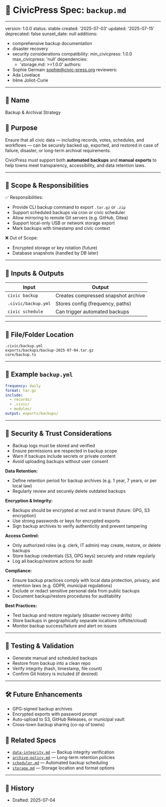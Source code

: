 # 💾 CivicPress Spec: `backup.md`

---
version: 1.0.0
status: stable
created: '2025-07-03'
updated: '2025-07-15'
deprecated: false
sunset_date: null
additions:

- comprehensive backup documentation
- disaster recovery
- security considerations
compatibility:
  min_civicpress: 1.0.0
  max_civicpress: 'null'
  dependencies:
  - 'storage.md: >=1.0.0'
authors:
- Sophie Germain <sophie@civic-press.org>
reviewers:
- Ada Lovelace
- Irène Joliot-Curie

---

## 📛 Name

Backup & Archival Strategy

## 🎯 Purpose

Ensure that all civic data — including records, votes, schedules, and workflows
— can be securely backed up, exported, and restored in case of failure,
disaster, or long-term archival requirements.

CivicPress must support both **automated backups** and **manual exports** to
help towns meet transparency, accessibility, and data retention laws.

---

## 🧩 Scope & Responsibilities

✅ Responsibilities:

- Provide CLI backup command to export `.tar.gz` or `.zip`
- Support scheduled backups via cron or civic scheduler
- Allow mirroring to remote Git servers (e.g. GitHub, Gitea)
- Support local-only USB or network storage export
- Mark backups with timestamp and civic context

❌ Out of Scope:

- Encrypted storage or key rotation (future)
- Database snapshots (handled by DB later)

---

## 🔗 Inputs & Outputs

| Input               | Output                              |
| ------------------- | ----------------------------------- |
| `civic backup`      | Creates compressed snapshot archive |
| `.civic/backup.yml` | Stores config (frequency, paths)    |
| `civic schedule`    | Can trigger automated backups       |

---

## 📂 File/Folder Location

```
.civic/backup.yml
exports/backups/backup-2025-07-04.tar.gz
core/backup.ts
```

---

## 📝 Example `backup.yml`

```yaml
frequency: daily
format: tar.gz
include:
  - records/
  - .civic/
  - modules/
output: exports/backups/
```

---

## 🔐 Security & Trust Considerations

- Backup logs must be stored and verified
- Ensure permissions are respected in backup scope
- Warn if backups include secrets or private content
- Avoid uploading backups without user consent

**Data Retention:**

- Define retention period for backup archives (e.g. 1 year, 7 years, or per
  local law)
- Regularly review and securely delete outdated backups

**Encryption & Integrity:**

- Backups should be encrypted at rest and in transit (future: GPG, S3
  encryption)
- Use strong passwords or keys for encrypted exports
- Sign backup archives to verify authenticity and prevent tampering

**Access Control:**

- Only authorized roles (e.g. clerk, IT admin) may create, restore, or delete
  backups
- Store backup credentials (S3, GPG keys) securely and rotate regularly
- Log all backup/restore actions for audit

**Compliance:**

- Ensure backup practices comply with local data protection, privacy, and
  retention laws (e.g. GDPR, municipal regulations)
- Exclude or redact sensitive personal data from public backups
- Document backup/restore procedures for auditability

**Best Practices:**

- Test backup and restore regularly (disaster recovery drills)
- Store backups in geographically separate locations (offsite/cloud)
- Monitor backup success/failure and alert on issues

---

## 🧪 Testing & Validation

- Generate manual and scheduled backups
- Restore from backup into a clean repo
- Verify integrity (hash, timestamp, file count)
- Confirm Git history is included (if desired)

---

## 🛠️ Future Enhancements

- GPG-signed backup archives
- Encrypted exports with password prompt
- Auto-upload to S3, GitHub Releases, or municipal vault
- Cross-town backup sharing (co-op of towns)

## 🔗 Related Specs

- [`data-integrity.md`](./data-integrity.md) — Backup integrity verification
- [`archive-policy.md`](./archive-policy.md) — Long-term retention policies
- [`scheduler.md`](./scheduler.md) — Automated backup scheduling
- [`storage.md`](./storage.md) — Storage location and format options

---

## 📅 History

- Drafted: 2025-07-04
